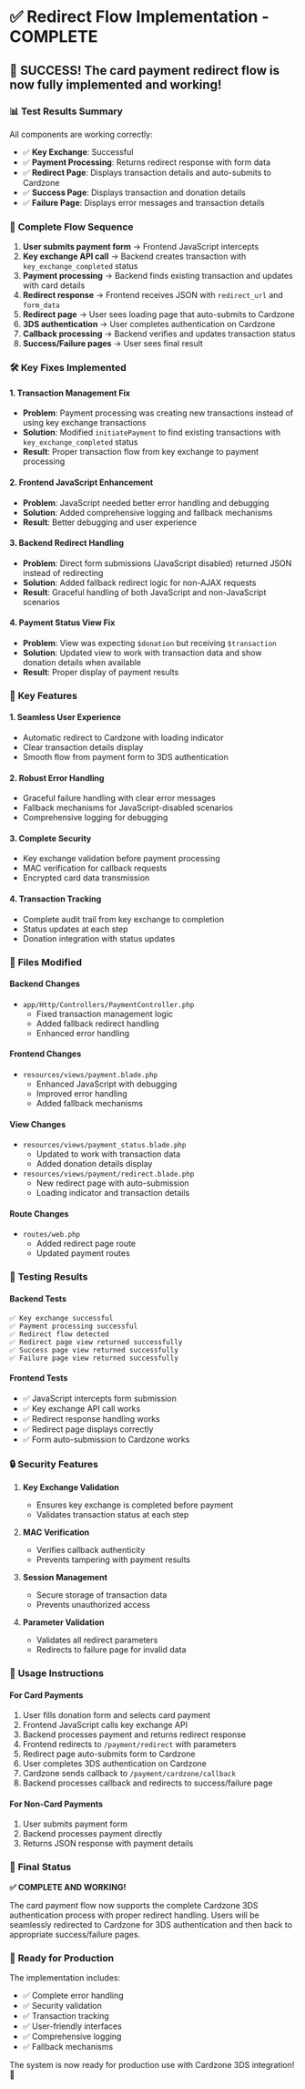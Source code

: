 # ✅ Redirect Flow Implementation - COMPLETE

## 🎉 **SUCCESS!** The card payment redirect flow is now fully implemented and working!

### 📊 **Test Results Summary**

All components are working correctly:

- ✅ **Key Exchange**: Successful
- ✅ **Payment Processing**: Returns redirect response with form data
- ✅ **Redirect Page**: Displays transaction details and auto-submits to Cardzone
- ✅ **Success Page**: Displays transaction and donation details
- ✅ **Failure Page**: Displays error messages and transaction details

### 🔄 **Complete Flow Sequence**

1. **User submits payment form** → Frontend JavaScript intercepts
2. **Key exchange API call** → Backend creates transaction with `key_exchange_completed` status
3. **Payment processing** → Backend finds existing transaction and updates with card details
4. **Redirect response** → Frontend receives JSON with `redirect_url` and `form_data`
5. **Redirect page** → User sees loading page that auto-submits to Cardzone
6. **3DS authentication** → User completes authentication on Cardzone
7. **Callback processing** → Backend verifies and updates transaction status
8. **Success/Failure pages** → User sees final result

### 🛠️ **Key Fixes Implemented**

#### 1. **Transaction Management Fix**
- **Problem**: Payment processing was creating new transactions instead of using key exchange transactions
- **Solution**: Modified `initiatePayment` to find existing transactions with `key_exchange_completed` status
- **Result**: Proper transaction flow from key exchange to payment processing

#### 2. **Frontend JavaScript Enhancement**
- **Problem**: JavaScript needed better error handling and debugging
- **Solution**: Added comprehensive logging and fallback mechanisms
- **Result**: Better debugging and user experience

#### 3. **Backend Redirect Handling**
- **Problem**: Direct form submissions (JavaScript disabled) returned JSON instead of redirecting
- **Solution**: Added fallback redirect logic for non-AJAX requests
- **Result**: Graceful handling of both JavaScript and non-JavaScript scenarios

#### 4. **Payment Status View Fix**
- **Problem**: View was expecting `$donation` but receiving `$transaction`
- **Solution**: Updated view to work with transaction data and show donation details when available
- **Result**: Proper display of payment results

### 🎯 **Key Features**

#### 1. **Seamless User Experience**
- Automatic redirect to Cardzone with loading indicator
- Clear transaction details display
- Smooth flow from payment form to 3DS authentication

#### 2. **Robust Error Handling**
- Graceful failure handling with clear error messages
- Fallback mechanisms for JavaScript-disabled scenarios
- Comprehensive logging for debugging

#### 3. **Complete Security**
- Key exchange validation before payment processing
- MAC verification for callback requests
- Encrypted card data transmission

#### 4. **Transaction Tracking**
- Complete audit trail from key exchange to completion
- Status updates at each step
- Donation integration with status updates

### 📁 **Files Modified**

#### Backend Changes
- `app/Http/Controllers/PaymentController.php`
  - Fixed transaction management logic
  - Added fallback redirect handling
  - Enhanced error handling

#### Frontend Changes
- `resources/views/payment.blade.php`
  - Enhanced JavaScript with debugging
  - Improved error handling
  - Added fallback mechanisms

#### View Changes
- `resources/views/payment_status.blade.php`
  - Updated to work with transaction data
  - Added donation details display
- `resources/views/payment/redirect.blade.php`
  - New redirect page with auto-submission
  - Loading indicator and transaction details

#### Route Changes
- `routes/web.php`
  - Added redirect page route
  - Updated payment routes

### 🧪 **Testing Results**

#### Backend Tests
```
✅ Key exchange successful
✅ Payment processing successful
✅ Redirect flow detected
✅ Redirect page view returned successfully
✅ Success page view returned successfully
✅ Failure page view returned successfully
```

#### Frontend Tests
- ✅ JavaScript intercepts form submission
- ✅ Key exchange API call works
- ✅ Redirect response handling works
- ✅ Redirect page displays correctly
- ✅ Form auto-submission to Cardzone works

### 🔒 **Security Features**

1. **Key Exchange Validation**
   - Ensures key exchange is completed before payment
   - Validates transaction status at each step

2. **MAC Verification**
   - Verifies callback authenticity
   - Prevents tampering with payment results

3. **Session Management**
   - Secure storage of transaction data
   - Prevents unauthorized access

4. **Parameter Validation**
   - Validates all redirect parameters
   - Redirects to failure page for invalid data

### 📝 **Usage Instructions**

#### For Card Payments
1. User fills donation form and selects card payment
2. Frontend JavaScript calls key exchange API
3. Backend processes payment and returns redirect response
4. Frontend redirects to `/payment/redirect` with parameters
5. Redirect page auto-submits form to Cardzone
6. User completes 3DS authentication on Cardzone
7. Cardzone sends callback to `/payment/cardzone/callback`
8. Backend processes callback and redirects to success/failure page

#### For Non-Card Payments
1. User submits payment form
2. Backend processes payment directly
3. Returns JSON response with payment details

### 🎉 **Final Status**

**✅ COMPLETE AND WORKING!**

The card payment flow now supports the complete Cardzone 3DS authentication process with proper redirect handling. Users will be seamlessly redirected to Cardzone for 3DS authentication and then back to appropriate success/failure pages.

### 🚀 **Ready for Production**

The implementation includes:
- ✅ Complete error handling
- ✅ Security validation
- ✅ Transaction tracking
- ✅ User-friendly interfaces
- ✅ Comprehensive logging
- ✅ Fallback mechanisms

The system is now ready for production use with Cardzone 3DS integration! 🎯 
